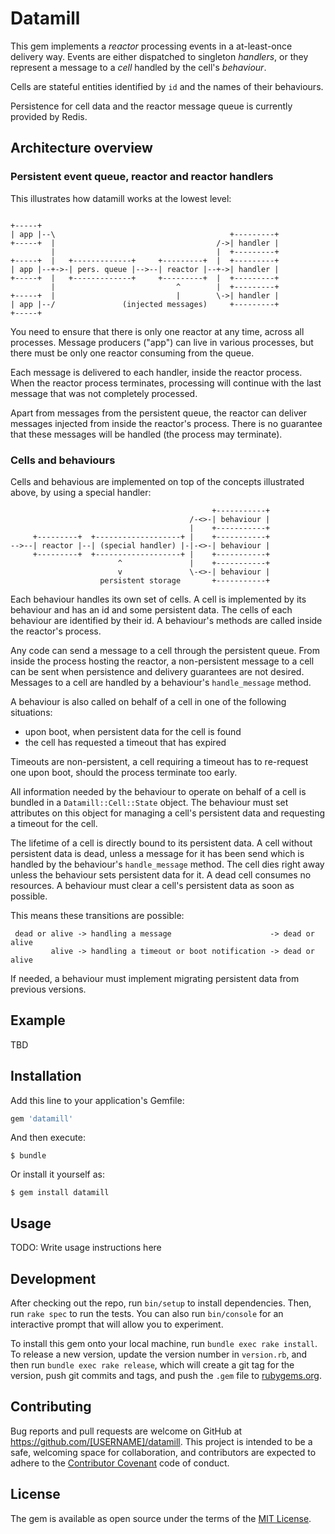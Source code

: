 # Datamill

This gem implements a *reactor* processing events in a at-least-once delivery way.
Events are either dispatched to singleton *handlers*, or they represent a message to a *cell*
handled by the cell's *behaviour*.

Cells are stateful entities identified by `id` and the names of their behaviours.

Persistence for cell data and the reactor message queue is currently provided
by Redis.

## Architecture overview

### Persistent event queue, reactor and reactor handlers

This illustrates how datamill works at the lowest level:

```

+-----+
| app |--\                                       +---------+
+-----+  |                                    /->| handler |
         |                                    |  +---------+
+-----+  |   +-------------+     +---------+  |  +---------+
| app |--+->-| pers. queue |-->--| reactor |--+->| handler |
+-----+  |   +-------------+     +---------+  |  +---------+
         |                           ^        |  +---------+
+-----+  |                           |        \->| handler |
| app |--/               (injected messages)     +---------+
+-----+

```

You need to ensure that there is only one reactor at any time,
across all processes. Message producers ("app") can live in
various processes, but there must be only one reactor consuming
from the queue.

Each message is delivered to each handler, inside the reactor process.
When the reactor process terminates, processing will continue with the
last message that was not completely processed.

Apart from messages from the persistent queue, the reactor can
deliver messages injected from inside the reactor's process. There
is no guarantee that these messages will be handled (the process
may terminate).

### Cells and behaviours

Cells and behavious are implemented on top of the concepts
illustrated above, by using a special handler:

```
                                             +-----------+
                                        /-<>-| behaviour |
                                        |    +-----------+
     +---------+  +-------------------+ |    +-----------+
-->--| reactor |--| (special handler) |-|-<>-| behaviour |
     +---------+  +-------------------+ |    +-----------+
                        ^               |    +-----------+
                        v               \-<>-| behaviour |
                    persistent storage       +-----------+
```

Each behaviour handles its own set of cells. A cell is implemented
by its behaviour and has an id and some persistent data. The cells
of each behaviour are identified by their id. A behaviour's methods
are called inside the reactor's process.

Any code can send a message to a cell through the persistent queue.
From inside the process hosting the reactor, a non-persistent message
to a cell can be sent when persistence and delivery guarantees are
not desired. Messages to a cell are handled by a behaviour's
`handle_message` method.

A behaviour is also called on behalf of a cell in one of the following
situations:
* upon boot, when persistent data for the cell is found
* the cell has requested a timeout that has expired

Timeouts are non-persistent, a cell requiring a timeout has to
re-request one upon boot, should the process terminate too early.

All information needed by the behaviour to operate on behalf of a cell
is bundled in a `Datamill::Cell::State` object. The behaviour must
set attributes on this object for managing a cell's persistent data
and requesting a timeout for the cell.

The lifetime of a cell is directly bound to its persistent data.
A cell without persistent data is dead, unless a message for it has been
send which is handled by the behaviour's `handle_message` method.
The cell dies right away unless the behaviour sets persistent data for
it.  A dead cell consumes no resources. A behaviour must clear a cell's
persistent data as soon as possible.

This means these transitions are possible:

```
 dead or alive -> handling a message                      -> dead or alive
         alive -> handling a timeout or boot notification -> dead or alive
```

If needed, a behaviour must implement migrating
persistent data from previous versions.

## Example

TBD

## Installation

Add this line to your application's Gemfile:

```ruby
gem 'datamill'
```

And then execute:

    $ bundle

Or install it yourself as:

    $ gem install datamill

## Usage

TODO: Write usage instructions here

## Development

After checking out the repo, run `bin/setup` to install dependencies. Then, run `rake spec` to run the tests. You can also run `bin/console` for an interactive prompt that will allow you to experiment.

To install this gem onto your local machine, run `bundle exec rake install`. To release a new version, update the version number in `version.rb`, and then run `bundle exec rake release`, which will create a git tag for the version, push git commits and tags, and push the `.gem` file to [rubygems.org](https://rubygems.org).

## Contributing

Bug reports and pull requests are welcome on GitHub at https://github.com/[USERNAME]/datamill. This project is intended to be a safe, welcoming space for collaboration, and contributors are expected to adhere to the [Contributor Covenant](http://contributor-covenant.org) code of conduct.


## License

The gem is available as open source under the terms of the [MIT License](http://opensource.org/licenses/MIT).

